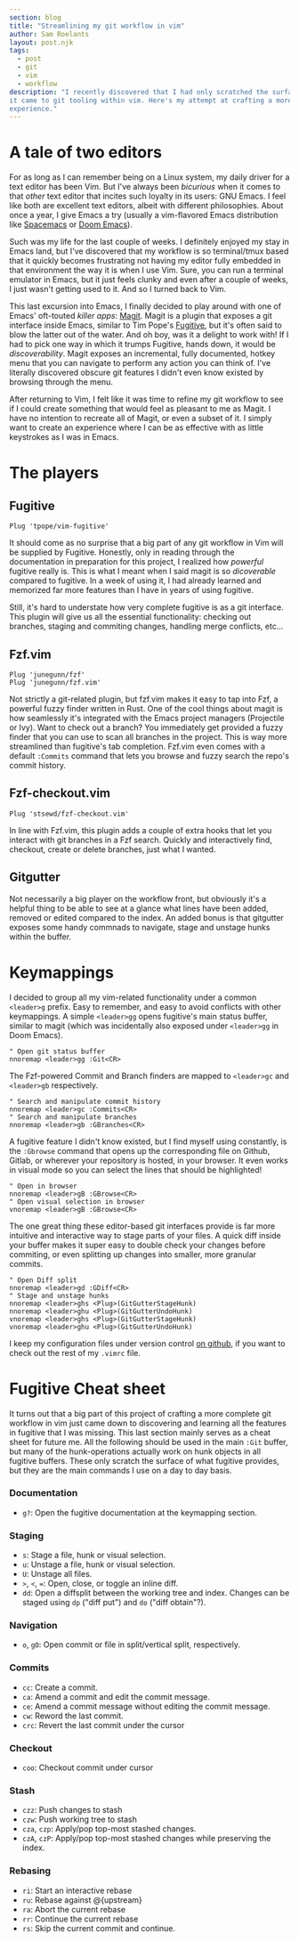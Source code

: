 ```yaml
---
section: blog
title: "Streamlining my git workflow in vim"
author: Sam Roelants
layout: post.njk
tags:
  - post
  - git
  - vim
  - workflow
description: "I recently discovered that I had only scratched the surface when
it came to git tooling within vim. Here's my attempt at crafting a more polished
experience."
---
```


# A tale of two editors
For as long as I can remember being on a Linux system, my daily driver for a
text editor has been Vim. But I've always been _bicurious_ when it comes to that
_other_ text editor that incites such loyalty in its users: GNU Emacs. I feel
like both are excellent text editors, albeit with different philosophies. About
once a year, I give Emacs a try (usually a vim-flavored Emacs distribution like
[Spacemacs](https://www.spacemacs.org/) or [Doom Emacs](https://github.com/hlissner/doom-emacs)).

Such was my life for the last couple of weeks. I definitely enjoyed my stay in
Emacs land, but I've discovered that my workflow is so terminal/tmux based that
it quickly becomes frustrating not having my editor fully embedded in that
environment the way it is when I use Vim. Sure, you can run a terminal emulator
in Emacs, but it just feels clunky and even after a couple of weeks, I just
wasn't getting used to it. And so I turned back to Vim.

This last excursion into Emacs, I finally decided to play around with one of
Emacs' oft-touted _killer apps_: [Magit](https://magit.vc/). Magit is a plugin 
that exposes a git interface inside Emacs, similar to Tim Pope's [Fugitive](https://github.com/tpope/vim-fugitive),
but it's often said to blow the latter out of the water. And oh boy, was it a 
delight to work with! If I had to pick one way in which it trumps Fugitive,
hands down, it would be _discoverability_. Magit exposes an incremental,
fully documented, hotkey menu that you can navigate to perform any action you
can think of. I've literally discovered obscure git features I didn't even know
existed by browsing through the menu.

After returning to Vim, I felt like it was time to refine my git workflow to see
if I could create something that would feel as pleasant to me as Magit. I have
no intention to recreate all of Magit, or even a subset of it. I simply want to
create an experience where I can be as effective with as little keystrokes as
I was in Emacs.

# The players
## Fugitive
```vim
Plug 'tpope/vim-fugitive'
```
It should come as no surprise that a big part of any git workflow in Vim will be
supplied by Fugitive. Honestly, only in reading through the documentation in
preparation for this project, I realized how _powerful_ fugitive really is. This
is what I meant when I said magit is so _dicoverable_ compared to fugitive. In
a week of using it, I had already learned and memorized far more features than
I have in years of using fugitive. 

Still, it's hard to understate how very complete fugitive is as a git interface.
This plugin will give us all the essential functionality: checking out branches,
staging and commiting changes, handling merge conflicts, etc...

## Fzf.vim 
```vim
Plug 'junegunn/fzf'
Plug 'junegunn/fzf.vim'
```
Not strictly a git-related plugin, but fzf.vim makes it easy to tap into Fzf, a
powerful fuzzy finder written in Rust. One of the cool things about magit is how
seamlessly it's integrated with the Emacs project managers (Projectile or Ivy).
Want to check out a branch? You immediately get provided a fuzzy finder that you
can use to scan all branches in the project. This is way more streamlined than
fugitive's tab completion. Fzf.vim even comes with a default `:Commits` command
that lets you browse and fuzzy search the repo's commit history.

## Fzf-checkout.vim
```vim
Plug 'stsewd/fzf-checkout.vim'
```
In line with Fzf.vim, this plugin adds a couple of extra hooks that let you
interact with git branches in a Fzf search. Quickly and interactively find,
checkout, create or delete branches, just what I wanted.

## Gitgutter
Not necessarily a big player on the workflow front, but obviously it's a helpful
thing to be able to see at a glance what lines have been added, removed or
edited compared to the index. An added bonus is that gitgutter exposes some 
handy commnads to navigate, stage and unstage hunks within the buffer.

# Keymappings
I decided to group all my vim-related functionality under a common `<leader>g`
prefix. Easy to remember, and easy to avoid conflicts with other keymappings.
A simple `<leader>gg` opens fugitive's main status buffer, similar to magit
(which was incidentally also exposed under `<leader>gg` in Doom Emacs).

```vim
" Open git status buffer
nnoremap <leader>gg :Git<CR>
```

The Fzf-powered Commit and Branch finders are mapped to `<leader>gc` and 
`<leader>gb` respectively.

```vim
" Search and manipulate commit history
nnoremap <leader>gc :Commits<CR>
" Search and manipulate branches
nnoremap <leader>gb :GBranches<CR>
```

A fugitive feature I didn't know existed, but I find myself using constantly,
is the `:Gbrowse` command that opens up
the corresponding file on Github, Gitlab, or wherever your repository is hosted,
in your browser. It even works in visual mode so you can select the lines that
should be highlighted!

```vim
" Open in browser
nnoremap <leader>gB :GBrowse<CR>
" Open visual selection in browser
vnoremap <leader>gB :GBrowse<CR>
```

The one great thing these editor-based git interfaces provide is far more
intuitive and interactive way to stage parts of your files. A quick diff inside
your buffer makes it super easy to double check your changes before commiting,
or even splitting up changes into smaller, more granular commits.

```vim
" Open Diff split
nnoremap <leader>gd :GDiff<CR>
" Stage and unstage hunks
nnoremap <leader>ghs <Plug>(GitGutterStageHunk)
nnoremap <leader>ghu <Plug>(GitGutterUndoHunk)
vnoremap <leader>ghs <Plug>(GitGutterStageHunk)
vnoremap <leader>ghu <Plug>(GitGutterUndoHunk)
```

I keep my configuration files under version control [on github](https://github.com/sroelants/dotfiles/blob/master/.vimrc), if 
you want to check out the rest of my `.vimrc` file.

# Fugitive Cheat sheet
It turns out that a big part of this project of crafting a more complete git 
workflow in vim just came down to discovering and learning all the features in 
fugitive that I was missing. This last section mainly serves as a cheat sheet 
for future me. All the following should be used in the main `:Git` buffer, but
many of the hunk-operations actually work on hunk objects in all fugitive 
buffers. These only scratch the surface of what fugitive provides, but they are
the main commands I use on a day to day basis.

### Documentation
- `g?`: Open the fugitive documentation at the keymapping section.
 
### Staging 
- `s`: Stage a file, hunk or visual selection.
- `u`: Unstage a file, hunk or visual selection.
- `U`: Unstage all files.
- `>`, `<`, `=`: Open, close, or toggle an inline diff.
- `dd`: Open a diffsplit between the working tree and index. Changes can be
  staged using `dp` ("diff put") and `do` ("diff obtain"?).
 
### Navigation
- `o`, `gO`: Open commit or file in split/vertical split, respectively.
 
### Commits
- `cc`: Create a commit.
- `ca`: Amend a commit and edit the commit message.
- `ce`: Amend a commit message without editing the commit message.
- `cw`: Reword the last commit.
- `crc`: Revert the last commit under the cursor
 
### Checkout
- `coo`: Checkout commit under cursor

### Stash
- `czz`: Push changes to stash
- `czw`: Push working tree to stash
- `cza`, `czp`: Apply/pop top-most stashed changes.
- `czA`, `czP`: Apply/pop top-most stashed changes while preserving the index.

### Rebasing
- `ri`: Start an interactive rebase
- `ru`: Rebase against @{upstream}
- `ra`: Abort the current rebase
- `rr`: Continue the current rebase
- `rs`: Skip the current commit and continue.
